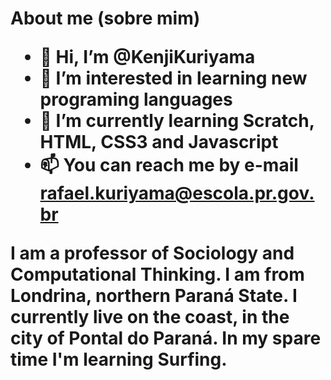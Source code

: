 <html> 
  <h1> About me (sobre mim) </1>
</html>

- 👋 Hi, I’m @KenjiKuriyama
- 👀 I’m interested in learning new programing languages
- 🌱 I’m currently learning Scratch, HTML, CSS3 and Javascript
- 📫 You can reach me by e-mail rafael.kuriyama@escola.pr.gov.br

I am a professor of Sociology and Computational Thinking. I am from Londrina, northern Paraná State. 
I currently live on the coast, in the city of Pontal do Paraná. 
In my spare time I'm learning Surfing.
